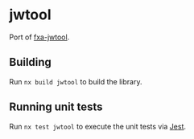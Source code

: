# jwtool

Port of [fxa-jwtool](https://github.com/mozilla/fxa-jwtool).

## Building

Run `nx build jwtool` to build the library.

## Running unit tests

Run `nx test jwtool` to execute the unit tests via [Jest](https://jestjs.io).
